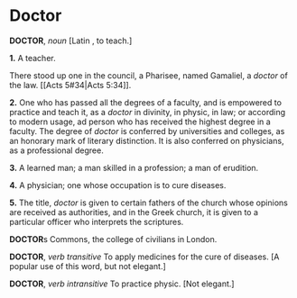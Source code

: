 # Doctor

**DOCTOR**, _noun_ \[Latin , to teach.\]

**1.** A teacher.

There stood up one in the council, a Pharisee, named Gamaliel, a _doctor_ of the law. [[Acts 5#34|Acts 5:34]].

**2.** One who has passed all the degrees of a faculty, and is empowered to practice and teach it, as a _doctor_ in divinity, in physic, in law; or according to modern usage, ad person who has received the highest degree in a faculty. The degree of _doctor_ is conferred by universities and colleges, as an honorary mark of literary distinction. It is also conferred on physicians, as a professional degree.

**3.** A learned man; a man skilled in a profession; a man of erudition.

**4.** A physician; one whose occupation is to cure diseases.

**5.** The title, _doctor_ is given to certain fathers of the church whose opinions are received as authorities, and in the Greek church, it is given to a particular officer who interprets the scriptures.

**DOCTOR**s Commons, the college of civilians in London.

**DOCTOR**, _verb transitive_ To apply medicines for the cure of diseases. \[A popular use of this word, but not elegant.\]

**DOCTOR**, _verb intransitive_ To practice physic. \[Not elegant.\]